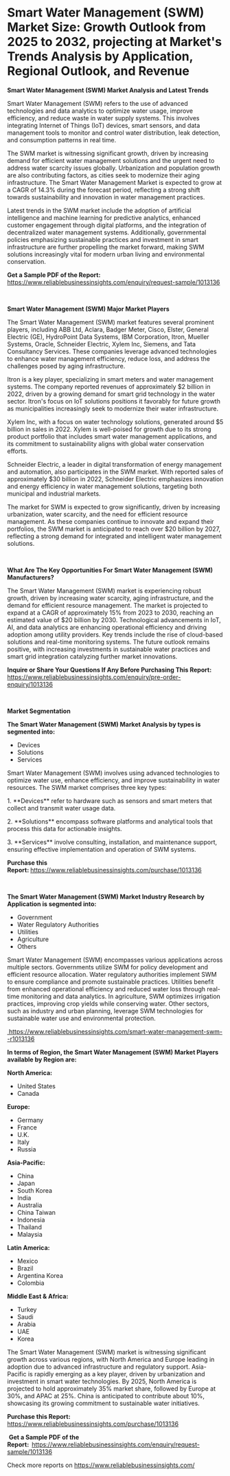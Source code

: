 <p><h1>Smart Water Management (SWM) Market Size: Growth Outlook from 2025 to 2032, projecting at Market's Trends Analysis by Application, Regional Outlook, and Revenue</h1></p><p><strong>Smart Water Management (SWM) Market Analysis and Latest Trends</strong></p>
<p><p>Smart Water Management (SWM) refers to the use of advanced technologies and data analytics to optimize water usage, improve efficiency, and reduce waste in water supply systems. This involves integrating Internet of Things (IoT) devices, smart sensors, and data management tools to monitor and control water distribution, leak detection, and consumption patterns in real time.</p><p>The SWM market is witnessing significant growth, driven by increasing demand for efficient water management solutions and the urgent need to address water scarcity issues globally. Urbanization and population growth are also contributing factors, as cities seek to modernize their aging infrastructure. The Smart Water Management Market is expected to grow at a CAGR of 14.3% during the forecast period, reflecting a strong shift towards sustainability and innovation in water management practices.</p><p>Latest trends in the SWM market include the adoption of artificial intelligence and machine learning for predictive analytics, enhanced customer engagement through digital platforms, and the integration of decentralized water management systems. Additionally, governmental policies emphasizing sustainable practices and investment in smart infrastructure are further propelling the market forward, making SWM solutions increasingly vital for modern urban living and environmental conservation.</p></p>
<p><strong>Get a Sample PDF of the Report:&nbsp;</strong> <a href="https://www.reliablebusinessinsights.com/enquiry/request-sample/1013136?utm_campaign=3350&utm_medium=2&utm_source=Github&utm_content=ia&utm_term=11032025&utm_id=smart-water-management-swm">https://www.reliablebusinessinsights.com/enquiry/request-sample/1013136</a></p>
<p>&nbsp;</p>
<p><strong>Smart Water Management (SWM) Major Market Players</strong></p>
<p><p>The Smart Water Management (SWM) market features several prominent players, including ABB Ltd, Aclara, Badger Meter, Cisco, Elster, General Electric (GE), HydroPoint Data Systems, IBM Corporation, Itron, Mueller Systems, Oracle, Schneider Electric, Xylem Inc, Siemens, and Tata Consultancy Services. These companies leverage advanced technologies to enhance water management efficiency, reduce loss, and address the challenges posed by aging infrastructure.</p><p>Itron is a key player, specializing in smart meters and water management systems. The company reported revenues of approximately $2 billion in 2022, driven by a growing demand for smart grid technology in the water sector. Itron's focus on IoT solutions positions it favorably for future growth as municipalities increasingly seek to modernize their water infrastructure.</p><p>Xylem Inc, with a focus on water technology solutions, generated around $5 billion in sales in 2022. Xylem is well-poised for growth due to its strong product portfolio that includes smart water management applications, and its commitment to sustainability aligns with global water conservation efforts.</p><p>Schneider Electric, a leader in digital transformation of energy management and automation, also participates in the SWM market. With reported sales of approximately $30 billion in 2022, Schneider Electric emphasizes innovation and energy efficiency in water management solutions, targeting both municipal and industrial markets.</p><p>The market for SWM is expected to grow significantly, driven by increasing urbanization, water scarcity, and the need for efficient resource management. As these companies continue to innovate and expand their portfolios, the SWM market is anticipated to reach over $20 billion by 2027, reflecting a strong demand for integrated and intelligent water management solutions.</p></p>
<p>&nbsp;</p>
<p><strong>What Are The Key Opportunities For Smart Water Management (SWM) Manufacturers?</strong></p>
<p><p>The Smart Water Management (SWM) market is experiencing robust growth, driven by increasing water scarcity, aging infrastructure, and the demand for efficient resource management. The market is projected to expand at a CAGR of approximately 15% from 2023 to 2030, reaching an estimated value of $20 billion by 2030. Technological advancements in IoT, AI, and data analytics are enhancing operational efficiency and driving adoption among utility providers. Key trends include the rise of cloud-based solutions and real-time monitoring systems. The future outlook remains positive, with increasing investments in sustainable water practices and smart grid integration catalyzing further market innovations.</p></p>
<p><strong>Inquire or Share Your Questions If Any Before Purchasing This Report:</strong> <a href="https://www.reliablebusinessinsights.com/enquiry/pre-order-enquiry/1013136?utm_campaign=3350&utm_medium=2&utm_source=Github&utm_content=ia&utm_term=11032025&utm_id=smart-water-management-swm">https://www.reliablebusinessinsights.com/enquiry/pre-order-enquiry/1013136</a></p>
<p>&nbsp;</p>
<p><strong>Market Segmentation</strong></p>
<p><strong>The Smart Water Management (SWM) Market Analysis by types is segmented into:</strong></p>
<p><ul><li>Devices</li><li>Solutions</li><li>Services</li></ul></p>
<p><p>Smart Water Management (SWM) involves using advanced technologies to optimize water use, enhance efficiency, and improve sustainability in water resources. The SWM market comprises three key types: </p><p>1. **Devices** refer to hardware such as sensors and smart meters that collect and transmit water usage data.  </p><p>2. **Solutions** encompass software platforms and analytical tools that process this data for actionable insights.  </p><p>3. **Services** involve consulting, installation, and maintenance support, ensuring effective implementation and operation of SWM systems.</p></p>
<p><strong>Purchase this Report:&nbsp;</strong><a href="https://www.reliablebusinessinsights.com/purchase/1013136?utm_campaign=3350&utm_medium=2&utm_source=Github&utm_content=ia&utm_term=11032025&utm_id=smart-water-management-swm">https://www.reliablebusinessinsights.com/purchase/1013136</a></p>
<p>&nbsp;</p>
<p><strong>The Smart Water Management (SWM) Market Industry Research by Application is segmented into:</strong></p>
<p><ul><li>Government</li><li>Water Regulatory Authorities</li><li>Utilities</li><li>Agriculture</li><li>Others</li></ul></p>
<p><p>Smart Water Management (SWM) encompasses various applications across multiple sectors. Governments utilize SWM for policy development and efficient resource allocation. Water regulatory authorities implement SWM to ensure compliance and promote sustainable practices. Utilities benefit from enhanced operational efficiency and reduced water loss through real-time monitoring and data analytics. In agriculture, SWM optimizes irrigation practices, improving crop yields while conserving water. Other sectors, such as industry and urban planning, leverage SWM technologies for sustainable water use and environmental protection.</p></p>
<p><a href="https://www.reliablebusinessinsights.com/smart-water-management-swm--r1013136?utm_campaign=3350&utm_medium=2&utm_source=Github&utm_content=ia&utm_term=11032025&utm_id=smart-water-management-swm">&nbsp;https://www.reliablebusinessinsights.com/smart-water-management-swm--r1013136</a></p>
<p><strong>In terms of Region, the Smart Water Management (SWM) Market Players available by Region are:</strong></p>
<p>
    <p> <strong> North America: </strong>
        <ul>
            <li>United States</li>
            <li>Canada</li>
        </ul>
        </p> 
    <p> <strong> Europe: </strong>
        <ul>
            <li>Germany</li>
            <li>France</li>
            <li>U.K.</li>
            <li>Italy</li>
            <li>Russia</li>
        </ul>
        </p> 
    <p> <strong> Asia-Pacific: </strong>
        <ul>
            <li>China</li>
            <li>Japan</li>
            <li>South Korea</li>
            <li>India</li>
            <li>Australia</li>
            <li>China Taiwan</li>
            <li>Indonesia</li>
            <li>Thailand</li>
            <li>Malaysia</li>
        </ul>
        </p> 
    <p> <strong> Latin America: </strong>
        <ul>
            <li>Mexico</li>
            <li>Brazil</li>
            <li>Argentina Korea</li>
            <li>Colombia</li>
        </ul>
        </p> 
    <p> <strong> Middle East & Africa: </strong>
        <ul>
            <li>Turkey</li>
            <li>Saudi</li>
            <li>Arabia</li>
            <li>UAE</li>
            <li>Korea</li>
        </ul>
    </p>
    </p>
<p><p>The Smart Water Management (SWM) market is witnessing significant growth across various regions, with North America and Europe leading in adoption due to advanced infrastructure and regulatory support. Asia-Pacific is rapidly emerging as a key player, driven by urbanization and investment in smart water technologies. By 2025, North America is projected to hold approximately 35% market share, followed by Europe at 30%, and APAC at 25%. China is anticipated to contribute about 10%, showcasing its growing commitment to sustainable water initiatives.</p></p>
<p><strong>Purchase this Report: </strong><a href="https://www.reliablebusinessinsights.com/purchase/1013136?utm_campaign=3350&utm_medium=2&utm_source=Github&utm_content=ia&utm_term=11032025&utm_id=smart-water-management-swm">https://www.reliablebusinessinsights.com/purchase/1013136</a></p>
<p>&nbsp;<strong>Get a Sample PDF of the Report:&nbsp;&nbsp;</strong><a href="https://www.reliablebusinessinsights.com/enquiry/request-sample/1013136?utm_campaign=3350&utm_medium=2&utm_source=Github&utm_content=ia&utm_term=11032025&utm_id=smart-water-management-swm">https://www.reliablebusinessinsights.com/enquiry/request-sample/1013136</a></p>
<p><strong></strong></p>
<p>Check more reports on <a href="https://www.reliablebusinessinsights.com/?utm_campaign=3350&utm_medium=2&utm_source=Github&utm_content=ia&utm_term=11032025&utm_id=smart-water-management-swm">https://www.reliablebusinessinsights.com/</a></p>